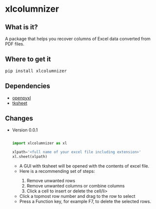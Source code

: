 # xlcolumnizer

## What is it?

A package that helps you recover columns of Excel data converted from PDF files.

## Where to get it

<pre lang=sh>pip install xlcolumnizer</pre>

## Dependencies

<ul><li><a href="https://openpyxl.readthedocs.io/en/stable/">openpyxl</a></li>
<li><a href="https://github.com/ragardner/tksheet">tksheet</a></li></ul>

## Changes
<ul>
<li>Version 0.0.1</li>

```python

import xlcolumnizer as xl

xlpath='<full name of your excel file including extension>'
xl.sheet(xlpath)

```

<ul><li>A GUI with tksheet will be opened with the contents of excel file.</li>
<li>Here is a recommending set of steps:</li>
<ol><li>Remove unwanted rows</li>
<li>Remove unwanted columns or combine columns</li>
  <li>Click a cell to insert or delete the cell/li></ol>


<li>Click a topmost row number and drag to the row to select</li>
<li>Press a Function key, for example F7, to delete the selected rows.</li>

</ul>
<br>

